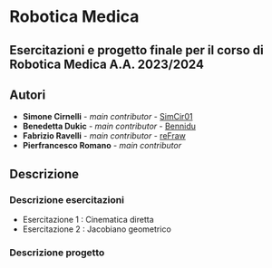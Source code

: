 # Robotica Medica
## Esercitazioni e progetto finale per il corso di Robotica Medica A.A. 2023/2024

## Autori
* **Simone Cirnelli** - *main contributor* - [SimCir01](https://github.com/SimCir01)
* **Benedetta Dukic** - *main contributor* - [Bennidu](https://github.com/Bennidu) 
* **Fabrizio Ravelli** - *main contributor* - [reFraw](https://github.com/reFraw)
* **Pierfrancesco Romano** - *main contributor*

## Descrizione
### Descrizione esercitazioni
- Esercitazione 1 : Cinematica diretta
- Esercitazione 2 : Jacobiano geometrico

### Descrizione progetto
